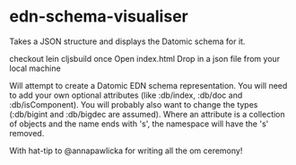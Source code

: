 edn-schema-visualiser
=====================

Takes a JSON structure and displays the Datomic schema for it.

checkout
lein cljsbuild once
Open index.html
Drop in a json file from your local machine

Will attempt to create a Datomic EDN schema representation.  You will need to add your own optional attributes (like :db/index, :db/doc and :db/isComponent).  You will probably also want to change the types (:db/bigint and :db/bigdec are assumed).  Where an attribute is a collection of objects and the name ends with 's', the namespace will have the 's' removed.

With hat-tip to @annapawlicka for writing all the om ceremony!

